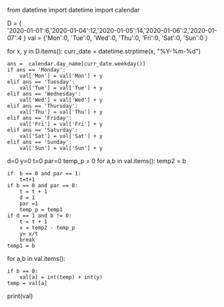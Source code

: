 from datetime import datetime
import calendar

D = {   
        '2020-01-01':6,'2020-01-04':12,'2020-01-05':14,'2020-01-06':2,'2020-01-07':4
    }
val = {'Mon':0, 'Tue':0, 'Wed':0, 'Thu':0, 'Fri':0, 'Sat':0, 'Sun':0 }
    
for x, y in D.items():
    curr_date = datetime.strptime(x, "%Y-%m-%d")
    
    ans =  calendar.day_name[curr_date.weekday()]
    if ans == 'Monday':
        val['Mon'] = val['Mon'] + y
    elif ans == 'Tuesday':
        val['Tue'] = val['Tue'] + y
    elif ans == 'Wednesday':
        val['Wed'] = val['Wed'] + y
    elif ans == 'Thursday':
        val['Thu'] = val['Thu'] + y
    elif ans == 'Friday':
        val['Fri'] = val['Fri'] + y
    elif ans == 'Saturday':
        val['Sat'] = val['Sat'] + y
    elif ans == 'Sunday':
        val['Sun'] = val['Sun'] + y

d=0
y=0
t=0
par=0
temp_p = 0
for a,b in val.items():
    temp2 = b
    
    if  b == 0 and par == 1:
        t=t+1
    if b == 0 and par == 0:
        t = t + 1
        d = 1
        par =1
        temp_p = temp1
    if d == 1 and b != 0:
        t = t + 1
        x = temp2 - temp_p
        y= x/t
        break
    temp1 = b

for a,b in val.items():
    
    if b == 0:
        val[a] = int(temp) + int(y)
    temp = val[a]
print(val)
